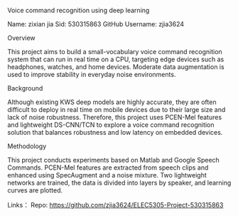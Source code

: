Voice command recognition using deep learning

Name: zixian jia
Sid: 530315863
GitHub Username: zjia3624


Overview

This project aims to build a small-vocabulary voice command recognition system that can run in real time on a CPU, targeting edge devices such as headphones, watches, and home devices. Moderate data augmentation is used to improve stability in everyday noise environments.

Background

Although existing KWS deep models are highly accurate, they are often difficult to deploy in real time on mobile devices due to their large size and lack of noise robustness. Therefore, this project uses PCEN-Mel features and lightweight DS-CNN/TCN to explore a voice command recognition solution that balances robustness and low latency on embedded devices.



Methodology

This project conducts experiments based on Matlab and Google Speech Commands. PCEN-Mel features are extracted from speech clips and enhanced using SpecAugment and a noise mixture. Two lightweight networks are trained, the data is divided into layers by speaker, and learning curves are plotted.





Links：
Repo: https://github.com/zjia3624/ELEC5305-Project-530315863

